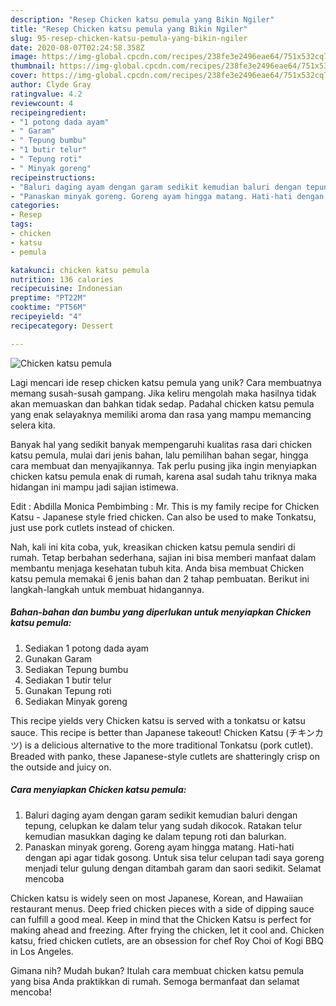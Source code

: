 ```yaml
---
description: "Resep Chicken katsu pemula yang Bikin Ngiler"
title: "Resep Chicken katsu pemula yang Bikin Ngiler"
slug: 95-resep-chicken-katsu-pemula-yang-bikin-ngiler
date: 2020-08-07T02:24:58.358Z
image: https://img-global.cpcdn.com/recipes/238fe3e2496eae64/751x532cq70/chicken-katsu-pemula-foto-resep-utama.jpg
thumbnail: https://img-global.cpcdn.com/recipes/238fe3e2496eae64/751x532cq70/chicken-katsu-pemula-foto-resep-utama.jpg
cover: https://img-global.cpcdn.com/recipes/238fe3e2496eae64/751x532cq70/chicken-katsu-pemula-foto-resep-utama.jpg
author: Clyde Gray
ratingvalue: 4.2
reviewcount: 4
recipeingredient:
- "1 potong dada ayam"
- " Garam"
- " Tepung bumbu"
- "1 butir telur"
- " Tepung roti"
- " Minyak goreng"
recipeinstructions:
- "Baluri daging ayam dengan garam sedikit kemudian baluri dengan tepung, celupkan ke dalam telur yang sudah dikocok. Ratakan telur kemudian masukkan daging ke dalam tepung roti dan balurkan."
- "Panaskan minyak goreng. Goreng ayam hingga matang. Hati-hati dengan api agar tidak gosong. Untuk sisa telur celupan tadi saya goreng menjadi telur gulung dengan ditambah garam dan saori sedikit. Selamat mencoba"
categories:
- Resep
tags:
- chicken
- katsu
- pemula

katakunci: chicken katsu pemula 
nutrition: 136 calories
recipecuisine: Indonesian
preptime: "PT22M"
cooktime: "PT56M"
recipeyield: "4"
recipecategory: Dessert

---
```



![Chicken katsu pemula](https://img-global.cpcdn.com/recipes/238fe3e2496eae64/751x532cq70/chicken-katsu-pemula-foto-resep-utama.jpg)

Lagi mencari ide resep chicken katsu pemula yang unik? Cara membuatnya memang susah-susah gampang. Jika keliru mengolah maka hasilnya tidak akan memuaskan dan bahkan tidak sedap. Padahal chicken katsu pemula yang enak selayaknya memiliki aroma dan rasa yang mampu memancing selera kita.

Banyak hal yang sedikit banyak mempengaruhi kualitas rasa dari chicken katsu pemula, mulai dari jenis bahan, lalu pemilihan bahan segar, hingga cara membuat dan menyajikannya. Tak perlu pusing jika ingin menyiapkan chicken katsu pemula enak di rumah, karena asal sudah tahu triknya maka hidangan ini mampu jadi sajian istimewa.

Edit : Abdilla Monica Pembimbing : Mr. This is my family recipe for Chicken Katsu - Japanese style fried chicken. Can also be used to make Tonkatsu, just use pork cutlets instead of chicken.


Nah, kali ini kita coba, yuk, kreasikan chicken katsu pemula sendiri di rumah. Tetap berbahan sederhana, sajian ini bisa memberi manfaat dalam membantu menjaga kesehatan tubuh kita. Anda bisa membuat Chicken katsu pemula memakai 6 jenis bahan dan 2 tahap pembuatan. Berikut ini langkah-langkah untuk membuat hidangannya.

<!--inarticleads1-->

##### Bahan-bahan dan bumbu yang diperlukan untuk menyiapkan Chicken katsu pemula:

1. Sediakan 1 potong dada ayam
1. Gunakan  Garam
1. Sediakan  Tepung bumbu
1. Sediakan 1 butir telur
1. Gunakan  Tepung roti
1. Sediakan  Minyak goreng


This recipe yields very Chicken katsu is served with a tonkatsu or katsu sauce. This recipe is better than Japanese takeout! Chicken Katsu (チキンカツ) is a delicious alternative to the more traditional Tonkatsu (pork cutlet). Breaded with panko, these Japanese-style cutlets are shatteringly crisp on the outside and juicy on. 

<!--inarticleads2-->

##### Cara menyiapkan Chicken katsu pemula:

1. Baluri daging ayam dengan garam sedikit kemudian baluri dengan tepung, celupkan ke dalam telur yang sudah dikocok. Ratakan telur kemudian masukkan daging ke dalam tepung roti dan balurkan.
1. Panaskan minyak goreng. Goreng ayam hingga matang. Hati-hati dengan api agar tidak gosong. Untuk sisa telur celupan tadi saya goreng menjadi telur gulung dengan ditambah garam dan saori sedikit. Selamat mencoba


Chicken katsu is widely seen on most Japanese, Korean, and Hawaiian restaurant menus. Deep fried chicken pieces with a side of dipping sauce can fulfill a good meal. Keep in mind that the Chicken Katsu is perfect for making ahead and freezing. After frying the chicken, let it cool and. Chicken katsu, fried chicken cutlets, are an obsession for chef Roy Choi of Kogi BBQ in Los Angeles. 

Gimana nih? Mudah bukan? Itulah cara membuat chicken katsu pemula yang bisa Anda praktikkan di rumah. Semoga bermanfaat dan selamat mencoba!
